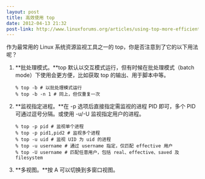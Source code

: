 ```yaml
---
layout: post
title: 高效使用 top
date: 2012-04-13 21:32
post-link: http://www.linuxforums.org/articles/using-top-more-efficiently_89.html
---
```


作为最常用的 Linux 系统资源监视工具之一的 top，你是否注意到了它的以下用法呢？

1. **批处理模式。**top 默认以交互模式运行，但有时候在批处理模式（batch
   mode）下使用会更方便，比如获取 top 的输出、用于脚本中等。

       % top -b # 以批处理模式运行
       % top -b -n 1 # 同上，但仅重复一次

2. **监视指定进程。**在 -p 选项后直接指定需监视的进程 PID 即可，多个 PID
   可通过逗号分隔。或使用 -u/-U 监视指定用户的进程。

       % top -p pid # 监视单个进程
       % top -p pid1,pid2 # 监视多个进程
       % top -u uid # 监视 UID 为 uid 的进程
       % top -u username # 通过 username 指定，仅匹配 effective 用户
       % top -U username # 匹配任意用户，包括 real、effective、saved 及 filesystem

3. **多视图。**按 A 可以切换到多窗口视图。
